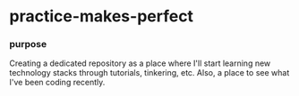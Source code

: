 # practice-makes-perfect

### purpose
Creating a dedicated repository as a place where I'll start learning new technology stacks through tutorials, tinkering, etc. Also, a place to see what I've been coding recently. 